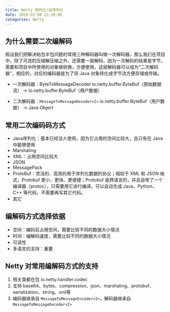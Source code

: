```yaml
---
title: Netty 序列化/反序列化
date: 2020-02-08 13:20:00
categories: Netty
---
```

## 为什么需要二次编解码
假设我们把解决粘包半包问题的常用三种解码器叫做一次解码器，那么我们在项目中，除了可选的压缩解压缩之外，还需要一层解码，因为一次解码的结果是字节，需要和项目中所使用的对象做转换，方便使用，这层解码器可以成为“二次解码器”，相应的，对应的编码器是为了将 Java 对象转化成字节流方便存储或传输。

* 一次解码器：ByteToMessageDecoder
io.netty.buffer.ByteBuf（原始数据流） -> io.netty.buffer.ByteBuf（用户数据）

* 二次解码器：`MessageToMessageDecoder<I>`
io.netty.buffer.ByteBuf（用户数据） -> Java Object

## 常用二次编码码方式
* Java序列化：基本已经没人使用，因为它占用的空间比较大，且只有在 Java 中能够使用
* Marshaling
* XML：占用空间比较大
* JSON
* MessagePack
* ProtoBuf：灵活的、高效的用于序列化数据的协议；相较于 XML 和 JSON 格式，Protobuf 更小、更快、更便捷；Protobuf 是跨语言的，并且自带了一个编译器（protoc），只需要用它进行编译，可以自动生成 Java、Python、C++ 等代码，不需要再写其它代码。
* 其它

## 编解码方式选择依据
* 空间：编码后占用空间，需要比较不同的数据大小情况
* 时间：编解码速度，需要比较不同的数据大小情况
* 可读性
* 多语言的支持：重要
           
## Netty 对常用编解码方式的支持
1. 相关类都在包 io.netty.handler.codec
2. 支持 base64、bytes、compression、json、marshaling、protobuf、serialization、string、xml等
3. 编码器继承自 `MessageToMessageEncoder<I>`，解码器继承自 `MessageToMessageDecoder<I>`
